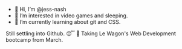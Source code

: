- 👋 Hi, I’m @jess-nash
- 👀 I’m interested in video games and sleeping.
- 🌱 I’m currently learning about git and CSS.

Still settling into Github. 😴 🦵
Taking Le Wagon's Web Development bootcamp from March. 

<!---
jess-nash/jess-nash is a ✨ special ✨ repository because its `README.md` (this file) appears on your GitHub profile.
You can click the Preview link to take a look at your changes.
--->
